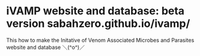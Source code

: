 # iVAMP website and database: beta version sabahzero.github.io/ivamp/

This how to make the Initative of Venom Associated Microbes and Parasites website and database ＼(^o^)／
